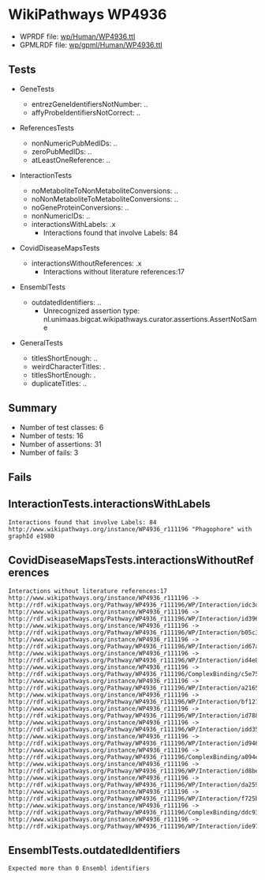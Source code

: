 # WikiPathways WP4936

* WPRDF file: [wp/Human/WP4936.ttl](../wp/Human/WP4936.ttl)
* GPMLRDF file: [wp/gpml/Human/WP4936.ttl](../wp/gpml/Human/WP4936.ttl)

## Tests

* GeneTests
    * entrezGeneIdentifiersNotNumber: ..
    * affyProbeIdentifiersNotCorrect: ..

* ReferencesTests
    * nonNumericPubMedIDs: ..
    * zeroPubMedIDs: ..
    * atLeastOneReference: ..

* InteractionTests
    * noMetaboliteToNonMetaboliteConversions: ..
    * noNonMetaboliteToMetaboliteConversions: ..
    * noGeneProteinConversions: ..
    * nonNumericIDs: ..
    * interactionsWithLabels: .x
        * Interactions found that involve Labels: 84

* CovidDiseaseMapsTests
    * interactionsWithoutReferences: .x
        * Interactions without literature references:17

* EnsemblTests
    * outdatedIdentifiers: ..
        * Unrecognized assertion type: nl.unimaas.bigcat.wikipathways.curator.assertions.AssertNotSame

* GeneralTests
    * titlesShortEnough: ..
    * weirdCharacterTitles: .
    * titlesShortEnough: .
    * duplicateTitles: ..

## Summary

* Number of test classes: 6
* Number of tests: 16
* Number of assertions: 31
* Number of fails: 3

## Fails

## InteractionTests.interactionsWithLabels

```
Interactions found that involve Labels: 84
http://www.wikipathways.org/instance/WP4936_r111196 "Phagophore" with graphId e1980

```
## CovidDiseaseMapsTests.interactionsWithoutReferences

```
Interactions without literature references:17
http://www.wikipathways.org/instance/WP4936_r111196 -> http://rdf.wikipathways.org/Pathway/WP4936_r111196/WP/Interaction/idc3daa4b8
http://www.wikipathways.org/instance/WP4936_r111196 -> http://rdf.wikipathways.org/Pathway/WP4936_r111196/WP/Interaction/id396f48b2
http://www.wikipathways.org/instance/WP4936_r111196 -> http://rdf.wikipathways.org/Pathway/WP4936_r111196/WP/Interaction/b05c3
http://www.wikipathways.org/instance/WP4936_r111196 -> http://rdf.wikipathways.org/Pathway/WP4936_r111196/WP/Interaction/id67a2f315
http://www.wikipathways.org/instance/WP4936_r111196 -> http://rdf.wikipathways.org/Pathway/WP4936_r111196/WP/Interaction/id4e8b93d1
http://www.wikipathways.org/instance/WP4936_r111196 -> http://rdf.wikipathways.org/Pathway/WP4936_r111196/ComplexBinding/c5e75
http://www.wikipathways.org/instance/WP4936_r111196 -> http://rdf.wikipathways.org/Pathway/WP4936_r111196/WP/Interaction/a2165
http://www.wikipathways.org/instance/WP4936_r111196 -> http://rdf.wikipathways.org/Pathway/WP4936_r111196/WP/Interaction/bf121
http://www.wikipathways.org/instance/WP4936_r111196 -> http://rdf.wikipathways.org/Pathway/WP4936_r111196/WP/Interaction/id788d6f1c
http://www.wikipathways.org/instance/WP4936_r111196 -> http://rdf.wikipathways.org/Pathway/WP4936_r111196/WP/Interaction/idd35c42c0
http://www.wikipathways.org/instance/WP4936_r111196 -> http://rdf.wikipathways.org/Pathway/WP4936_r111196/WP/Interaction/id94635bcc
http://www.wikipathways.org/instance/WP4936_r111196 -> http://rdf.wikipathways.org/Pathway/WP4936_r111196/ComplexBinding/a094e
http://www.wikipathways.org/instance/WP4936_r111196 -> http://rdf.wikipathways.org/Pathway/WP4936_r111196/WP/Interaction/id8be830b7
http://www.wikipathways.org/instance/WP4936_r111196 -> http://rdf.wikipathways.org/Pathway/WP4936_r111196/WP/Interaction/da259
http://www.wikipathways.org/instance/WP4936_r111196 -> http://rdf.wikipathways.org/Pathway/WP4936_r111196/WP/Interaction/f725b
http://www.wikipathways.org/instance/WP4936_r111196 -> http://rdf.wikipathways.org/Pathway/WP4936_r111196/ComplexBinding/ddc93
http://www.wikipathways.org/instance/WP4936_r111196 -> http://rdf.wikipathways.org/Pathway/WP4936_r111196/WP/Interaction/ide9784478

```
## EnsemblTests.outdatedIdentifiers

```
Expected more than 0 Ensembl identifiers

```
